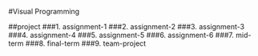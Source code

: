 #Visual Programming

##project
###1. assignment-1
###2. assignment-2
###3. assignment-3
###4. assignment-4
###5. assignment-5
###6. assignment-6
###7. mid-term
###8. final-term
###9. team-project
